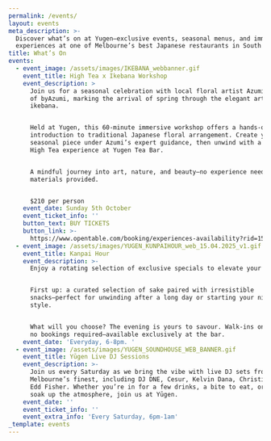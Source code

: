 ```yaml
---
permalink: /events/
layout: events
meta_description: >-
  Discover what’s on at Yugen—exclusive events, seasonal menus, and immersive
  experiences at one of Melbourne’s best Japanese restaurants in South Yarra.
title: What’s On
events:
  - event_image: /assets/images/IKEBANA_webbanner.gif
    event_title: High Tea x Ikebana Workshop
    event_description: >
      Join us for a seasonal celebration with local floral artist Azumi Ishikawa
      of byAzumi, marking the arrival of spring through the elegant art of
      ikebana.


      Held at Yugen, this 60-minute immersive workshop offers a hands-on
      introduction to traditional Japanese floral arrangement. Create your own
      seasonal piece under Azumi’s expert guidance, then unwind with a bespoke
      High Tea experience at Yugen Tea Bar.


      A mindful journey into art, nature, and beauty—no experience needed, all
      materials provided.


      $210 per person
    event_date: Sunday 5th October
    event_ticket_info: ''
    button_text: BUY TICKETS
    button_link: >-
      https://www.opentable.com/booking/experiences-availability?rid=158744&restref=158744&experienceId=537510&utm_source=external&utm_medium=referral&utm_campaign=shared&utm_source=Yugen&utm_campaign=17421b008d-EMAIL_CAMPAIGN_2024_12_12_COPY_01&utm_medium=email&utm_term=0_-09fe980c0f-
  - event_image: /assets/images/YUGEN_KUNPAIHOUR_web_15.04.2025_v1.gif
    event_title: Kanpai Hour
    event_description: >-
      Enjoy a rotating selection of exclusive specials to elevate your evening.


      First up: a curated selection of sake paired with irresistible
      snacks—perfect for unwinding after a long day or starting your night in
      style.


      What will you choose? The evening is yours to savour. Walk-ins only, with
      no bookings required—available exclusively at the bar.
    event_date: 'Everyday, 6-8pm. '
  - event_image: /assets/images/YUGEN_SOUNDHOUSE_WEB_BANNER.gif
    event_title: Yūgen Live DJ Sessions
    event_description: >-
      Join us every Saturday as we bring the vibe with live DJ sets from
      Melbourne’s finest, including DJ DNE, Cesur, Kelvin Dana, Christina, and
      Edd Fisher. Whether you’re in for a few drinks, a bite to eat, or just to
      soak up the atmosphere, join us at Yūgen.
    event_date: ''
    event_ticket_info: ''
    event_extra_info: 'Every Saturday, 6pm-1am'
_template: events
---
```


